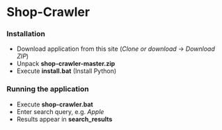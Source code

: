 # Shop-Crawler


### Installation

* Download application from this site (*Clone or download* -> *Download ZIP*)
* Unpack **shop-crawler-master.zip**
* Execute **install.bat** (Install Python)


### Running the application

* Execute **shop-crawler.bat**
* Enter search query, e.g. *Apple*
* Results appear in **search_results**
